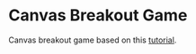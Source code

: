 # Canvas Breakout Game

Canvas breakout game based on this [tutorial](https://developer.mozilla.org/en-US/docs/Games/Tutorials/2D_Breakout_game_pure_JavaScript).
